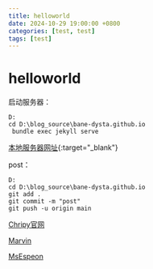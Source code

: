 ```yaml
---
title: helloworld
date: 2024-10-29 19:00:00 +0800
categories: [test, test]
tags: [test]     
---
```

# helloworld

启动服务器：
```
D:
cd D:\blog_source\bane-dysta.github.io
 bundle exec jekyll serve
```

[本地服务器网址](http://127.0.0.1:4000/){:target="_blank"}

post：
```
D:
cd D:\blog_source\bane-dysta.github.io
git add . 
git commit -m "post" 
git push -u origin main
```

[Chripy官网](https://chirpy.cotes.page/)

[Marvin](https://winxuan.github.io/posts/creat-blog/)

[MsEspeon](https://ittousei.github.io/posts/customize-my-blog/)
